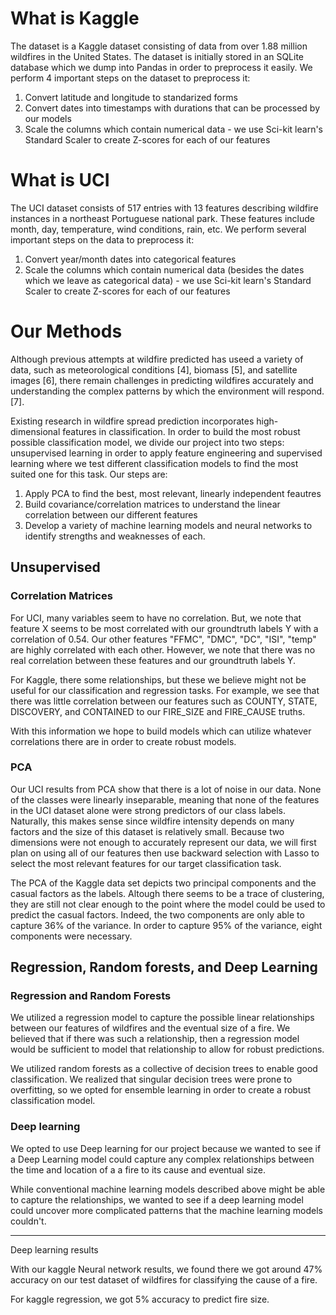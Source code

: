 # What is Kaggle

The dataset is a Kaggle dataset consisting of data from over 1.88 million wildfires in the United States. The dataset is initially stored in an SQLite database which we dump into Pandas in order to preprocess it easily. We perform 4 important steps on the dataset to preprocess it:

1. Convert latitude and longitude to standarized forms
2. Convert dates into timestamps with durations that can be processed by our models
3. Scale the columns which contain numerical data - we use Sci-kit learn's Standard Scaler to create Z-scores for each of our features

# What is UCI

The UCI dataset consists of 517 entries with 13 features describing wildfire instances in a northeast Portuguese national park. These features include month, day, temperature, wind conditions, rain, etc. We perform several important steps on the data to preprocess it:

1. Convert year/month dates into categorical features
2. Scale the columns which contain numerical data (besides the dates which we leave as categorical data) - we use Sci-kit learn's Standard Scaler to create Z-scores for each of our features

# Our Methods

Although previous attempts at wildfire predicted has useed a variety of data, such as meteorological conditions [4], biomass [5], and satellite images [6], there remain challenges in predicting wildfires accurately and understanding the complex patterns by which the environment will respond. [7].

Existing research in wildfire spread prediction incorporates high-dimensional features in classification. In order to build the most robust possible classification model, we divide our project into two steps: unsupervised learning in order to apply feature engineering and supervised learning where we test different classification models to find the most suited one for this task. Our steps are:

1. Apply PCA to find the best, most relevant, linearly independent feautres
2. Build covariance/correlation matrices to understand the linear correlation between our different features
3. Develop a variety of machine learning models and neural networks to identify strengths and weaknesses of each.

## Unsupervised

### Correlation Matrices

For UCI, many variables seem to have no correlation. But, we note that feature X seems to be most correlated with our groundtruth labels Y with
a correlation of 0.54. Our other features "FFMC", "DMC", "DC", "ISI", "temp" are highly correlated with each other. However, we note that there
was no real correlation between these features and our groundtruth labels Y.

For Kaggle, there some relationships, but these we believe might not be useful for our classification and regression tasks. For example, we
see that there was little correlation between our features such as COUNTY, STATE, DISCOVERY, and CONTAINED to our FIRE_SIZE and FIRE_CAUSE truths.

With this information we hope to build models which can utilize whatever correlations there are in order to create robust models.

### PCA

Our UCI results from PCA show that there is a lot of noise in our data. None of the classes were linearly inseparable, meaning that none of the features in the UCI dataset alone were strong predictors of our class labels. Naturally, this makes sense since wildfire intensity depends on many factors and the size of this dataset is relatively small. Because two dimensions were not enough to accurately represent our data, we will first plan on using all of our features then use backward selection with Lasso to select the most relevant features for our target classification task.

The PCA of the Kaggle data set depicts two principal components and the casual factors as the labels. Altough there seems to be a trace of clustering, they are still not clear enough to the point where the model could be used to predict the casual factors. Indeed, the two components are only able to capture 36% of the variance. In order to capture 95% of the variance, eight components were necessary.

## Regression, Random forests, and Deep Learning

### Regression and Random Forests

We utilized a regression model to capture the possible linear relationships between our features of wildfires
and the eventual size of a fire. We believed that if there was such a relationship, then a regression model would
be sufficient to model that relationship to allow for robust predictions.

We utilized random forests as a collective of decision trees to enable good classification. We realized that singular
decision trees were prone to overfitting, so we opted for ensemble learning in order to create a robust classification model.

### Deep learning

We opted to use Deep learning for our project because we wanted to see if a Deep Learning model could
capture any complex relationships between the time and location of a a fire to its cause and eventual size.

While conventional machine learning models described above might be able to capture the relationships, we wanted to see
if a deep learning model could uncover more complicated patterns that the machine learning models couldn't.

---

Deep learning results

With our kaggle Neural network results, we found there we got around 47% accuracy on our test dataset of wildfires for classifying
the cause of a fire.

For kaggle regression, we got 5% accuracy to predict fire size.
